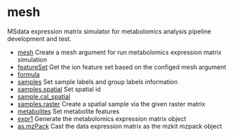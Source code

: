 # mesh

MSdata expression matrix simulator for metabolomics analysis pipeline development and test.

+ [mesh](mesh/mesh.1) Create a mesh argument for run metabolomics expression matrix simulation
+ [featureSet](mesh/featureSet.1) Get the ion feature set based on the configed mesh argument
+ [formula](mesh/formula.1) 
+ [samples](mesh/samples.1) Set sample labels and group labels information
+ [samples.spatial](mesh/samples.spatial.1) Set spatial id
+ [sample.cal_spatial](mesh/sample.cal_spatial.1) 
+ [samples.raster](mesh/samples.raster.1) Create a spatial sample via the given raster matrix
+ [metabolites](mesh/metabolites.1) Set metabolite features
+ [expr1](mesh/expr1.1) Generate the metabolomics expression matrix object
+ [as.mzPack](mesh/as.mzPack.1) Cast the data expression matrix as the mzkit mzpack object
